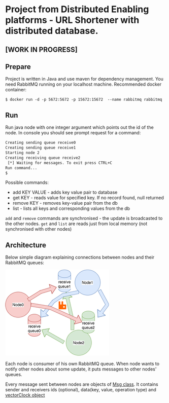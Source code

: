 # Project from Distributed Enabling platforms - URL Shortener with distributed database.
## [WORK IN PROGRESS]
## Prepare
Project is written in Java and use maven for dependency management.
You need RabbitMQ running on your localhost machine.
Recommended docker container:
```
$ docker run -d -p 5672:5672 -p 15672:15672  --name rabbitmq rabbitmq
```
## Run
Run java node with one integer argument which points out the id of the node.
In console you should see prompt request for a command:
```
Creating sending queue receive0
Creating sending queue receive1
Starting node 2
Creating receiving queue receive2
 [*] Waiting for messages. To exit press CTRL+C
Run command...
$
```
Possible commands:
* add KEY VALUE - adds key value pair to database
* get KEY - reads value for specified key. If no record found, null returned
* remove KEY - removes key-value pair from the db  
* list - lists all keys and corresponding values from the db

`add` and `remove` commands are synchronised - the update is broadcasted to the other nodes.
`get` and `list` are reads just from local memory (not synchronised with other nodes)

## Architecture
Below simple diagram explaining connections between nodes and their RabbitMQ queues:


![alt text](https://github.com/ludwikbukowski/DEP/blob/master/Queues.png)


Each node is consumer of his own RabbitMQ queue.
When node wants to notify other nodes about some update, it puts messages to other nodes' queues.


Every message sent between nodes are objects of [Msg class](https://github.com/ludwikbukowski/DEP/blob/master/src/main/java/Msg.java). It contains sender and receivers ids (optional), data(key, value, operation type) and [vectorClock object](https://github.com/ludwikbukowski/DEP/blob/master/src/main/java/VClock.java)


